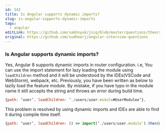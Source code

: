 ```yaml
---
id: 142
title: Is Angular supports dynamic imports?
slug: is-angular-supports-dynamic-imports
tags:
  - angular
editLink: https://github.com/sakhnyuk/jsiq/blob/master/questions/theory/angular/142.md
original: https://github.com/sudheerj/angular-interview-questions
---
```


### Is Angular supports dynamic imports?

Yes, Angular 8 supports dynamic imports in router configuration. i.e, You can use the import statement for lazy loading the module using `loadChildren` method and it will be understood by the IDEs(VSCode and WebStorm), webpack, etc. Previously, you have been written as below to lazily load the feature module. By mistake, if you have typo in the module name it still accepts the string and throws an error during build time.

```javascript
{path: ‘user’, loadChildren: ‘./users/user.module#UserModulee’},
```

This problem is resolved by using dynamic imports and IDEs are able to find it during compile time itself.

```javascript
{path: ‘user’, loadChildren: () => import(‘./users/user.module’).then(m => m.UserModule)};
```